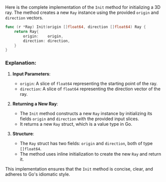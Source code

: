 Here is the complete implementation of the `Init` method for initializing a 3D ray. The method creates a new `Ray` instance using the provided `origin` and `direction` vectors.

```go
func (r *Ray) Init(origin []float64, direction []float64) Ray {
	return Ray{
		origin:    origin,
		direction: direction,
	}
}
```

### Explanation:
1. **Input Parameters**:
   - `origin`: A slice of `float64` representing the starting point of the ray.
   - `direction`: A slice of `float64` representing the direction vector of the ray.

2. **Returning a New Ray**:
   - The `Init` method constructs a new `Ray` instance by initializing its fields `origin` and `direction` with the provided input slices.
   - It returns a new `Ray` struct, which is a value type in Go.

3. **Structure**:
   - The `Ray` struct has two fields: `origin` and `direction`, both of type `[]float64`.
   - The method uses inline initialization to create the new `Ray` and return it.

This implementation ensures that the `Init` method is concise, clear, and adheres to Go's idiomatic style.